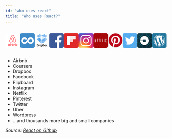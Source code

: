 ```yaml
---
id: "who-uses-react"
title: "Who uses React?"
---
```


<ul style="display: inline-flex; list-style: none; padding: 0;">
  <li><img src="/img/company_logos/airbnb.png" alt="airbnb" style="width: 48px; margin-right: 10px; border-radius: 5px;" /></li>
  <li><img src="/img/company_logos/coursera.png" alt="coursera" style="width: 48px; margin-right: 10px; border-radius: 5px;" /></li>
  <li><img src="/img/company_logos/dropbox.png" alt="dropbox" style="width: 48px; margin-right: 10px; border-radius: 5px;" /></li>
  <li><img src="/img/company_logos/facebook.png" alt="facebook" style="width: 48px; margin-right: 10px; border-radius: 5px;" /></li>
  <li><img src="/img/company_logos/flipboard.png" alt="flipboard" style="width: 48px; margin-right: 10px; border-radius: 5px;" /></li>
  <li><img src="/img/company_logos/instagram.jpg" alt="instagram" style="width: 48px; margin-right: 10px; border-radius: 5px;" /></li>
  <li><img src="/img/company_logos/netflix.png" alt="netflix" style="width: 48px; margin-right: 10px; border-radius: 5px;" /></li>
  <li><img src="/img/company_logos/pinterest.jpeg" alt="pinterest" style="width: 48px; margin-right: 10px; border-radius: 5px;" /></li>
  <li><img src="/img/company_logos/twitter.png" alt="twitter" style="width: 48px; margin-right: 10px; border-radius: 5px;" /></li>
  <li><img src="/img/company_logos/uber.png" alt="uber" style="width: 48px; margin-right: 10px; border-radius: 5px;" /></li>
  <li><img src="/img/company_logos/wordpress.png" alt="wordpress" style="width: 48px; margin-right: 10px; border-radius: 5px;" /></li>
</ul>



- Airbnb
- Coursera
- Dropbox
- Facebook
- Flipboard
- Instagram
- Netflix
- Pinterest
- Twitter
- Uber
- Wordpress
- …and thousands more big and small companies

*Source: [React on Github](https://github.com/facebook/react/wiki/sites-using-react)*